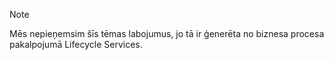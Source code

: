 > [!NOTE]
> Mēs nepieņemsim šīs tēmas labojumus, jo tā ir ģenerēta no biznesa procesa pakalpojumā Lifecycle Services.